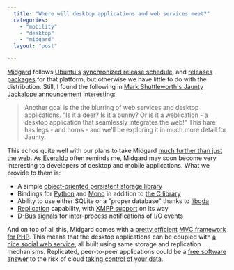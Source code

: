 ```yaml
---
  title: "Where will desktop applications and web services meet?"
  categories: 
    - "mobility"
    - "desktop"
    - "midgard"
  layout: "post"

---
```

<p>
<a href="http://www.midgard-project.org/">Midgard</a> follows <a href="http://www.ubuntu.com/">Ubuntu's</a> <a href="http://bergie.iki.fi/blog/midgard_and_synchronized_releases/">synchronized release schedule</a>, and <a href="http://download.opensuse.org/repositories/home:/midgardproject:/ragnaroek/xUbuntu_8.04/">releases packages</a> for that platform, but otherwise we have little to do with the distribution. Still, I found the following in <a href="https://lists.ubuntu.com/archives/ubuntu-devel-announce/2008-September/000481.html">Mark Shuttleworth's Jaunty Jackalope announcement</a> interesting:
</p><blockquote>
Another goal is the the blurring of web services and desktop applications. "Is it a deer? Is it a bunny? Or is it a weblication - a desktop application that seamlessly integrates the web!" This hare has legs - and horns - and we'll be exploring it in much more detail for Jaunty.
</blockquote><p>
This echos quite well with our plans to take Midgard <a href="http://bergie.iki.fi/blog/midgard_2-more_than_just_php-more_than_just_cms/">much further than just the web</a>. As <a href="http://ecanuto.blogspot.com/">Everaldo</a> often reminds me, Midgard may soon become very interesting to developers of desktop and mobile applications. What we provide to them is:
</p><ul><li>A simple <a href="http://bergie.iki.fi/blog/introduction_to_midgards_database_abstraction_system/">object-oriented persistent storage library</a></li>
<li>Bindings for <a href="http://www.midgard-project.org/documentation/python_midgard/">Python</a> and <a href="http://trac.midgard-project.org/browser/trunk/midgard/apis/mono">Mono</a> in addition to <a href="http://www.midgard-project.org/api-docs/midgard/core/2.0/">the C library</a></li>
<li>Ability to use either SQLite or a "proper database" thanks to <a href="http://www.gnome-db.org/">libgda</a></li>
<li><a href="http://www.midgard-project.org/development/mrfc/view/0030.html">Replication</a> capability, with <a href="http://bergie.iki.fi/blog/xmpp_publish-subscribe_for_midgard_and_ajatus_replication/">XMPP support</a> on its way</li>
<li><a href="http://bergie.iki.fi/blog/interprocess_communications_in_midgard-d-bus_comes_to_the_web/">D-Bus signals</a> for inter-process notifications of I/O events</li>
</ul><p>
And on top of all this, Midgard comes with a <a href="http://bergie.iki.fi/blog/some_thoughts_on_green_programming-php-midgard_and_simplicity/">pretty efficient</a> <a href="http://bergie.iki.fi/blog/midcom_3_at_a_glance/">MVC framework for PHP</a>. This means that the desktop applications can be coupled with <a href="http://www.slideshare.net/bergie/manage-your-personal-information-space-with-midgard/">a nice social web service</a>, all built using same storage and replication mechanisms. Replicated, peer-to-peer applications could be a <a href="http://itmanagement.earthweb.com/osrc/article.php/3760206/Free+and+Open+Source+Software+vs.+Cloud+Computing.htm">free software answer</a> to the risk of cloud <a href="http://www.itbusinessedge.com/blogs/top/?p=282">taking control of your data</a>.
</p>
